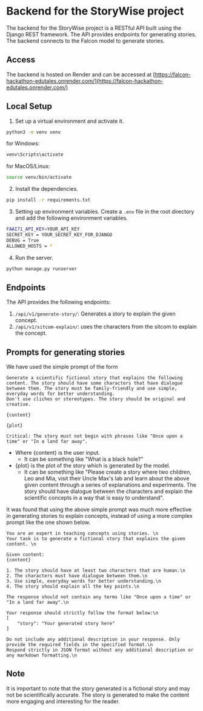 # Backend for the StoryWise project

The backend for the StoryWise project is a RESTful API built using the Django REST framework. The API provides endpoints for generating stories. The backend connects to the Falcon model to generate stories.

## Access 

The backend is hosted on Render and can be accessed at [https://falcon-hackathon-edutales.onrender.com/](https://falcon-hackathon-edutales.onrender.com/)

## Local Setup

1. Set up a virtual environment and activate it.
```bash
python3 -m venv venv
```

for Windows:
```bash
venv\Scripts\activate
```

for MacOS/Linux:
```bash
source venv/bin/activate
```

2. Install the dependencies.
```bash
pip install -r requirements.txt
```

3. Setting up environment variables.
Create a `.env` file in the root directory and add the following environment variables.
```bash
FAAI71_API_KEY=YOUR_API_KEY
SECRET_KEY = YOUR_SECRET_KEY_FOR_DJANGO
DEBUG = True
ALLOWED_HOSTS = *
```

4. Run the server.
```bash
python manage.py runserver
```

## Endpoints

The API provides the following endpoints:

1. `/api/v1/generate-story/`: Generates a story to explain the given concept.
2. `/api/v1/sitcom-explain/`: uses the characters from the sitcom to explain the concept.

## Prompts for generating stories

We have used the simple prompt of the form
```
Generate a scientific fictional story that explains the following content. The story should have some characters that have dialogue between them. The story must be family-friendly and use simple, everyday words for better understanding.
Don't use cliches or stereotypes. The story should be original and creative.

{content}

{plot}

Critical: The story must not begin with phrases like "Once upon a time" or "In a land far away".
```

- Where {content} is the user input.
  - It can be something like "What is a black hole?" 
- {plot} is the plot of the story which is generated by the model. 
  - It can be something like "Please create a story where two children, Leo and Mia, visit their Uncle Max's lab and learn about the above given content through a series of explanations and experiments. The story should have dialogue between the characters and explain the scientific concepts in a way that is easy to understand".

It was found that using the above simple prompt was much more effective in generating stories to explain concepts, instead of using a more complex prompt like the one shown below.

```
You are an expert in teaching concepts using stories. \n 
Your task is to generate a fictional story that explains the given content. \n

Given content:
{content}

1. The story should have at least two characters that are human.\n
2. The characters must have dialogue between them.\n
3. Use simple, everyday words for better understanding.\n
4. The story should explain all the key points.\n

The response should not contain any terms like "Once upon a time" or "In a land far away".\n

Your response should strictly follow the format below:\n
[
    "story": "Your generated story here"
]

Do not include any additional description in your response. Only provide the required fields in the specified format.\n
Respond strictly in JSON format without any additional description or any markdown formatting.\n
```




## Note
It is important to note that the story generated is a fictional story and may not be scientifically accurate. The story is generated to make the content more engaging and interesting for the reader.